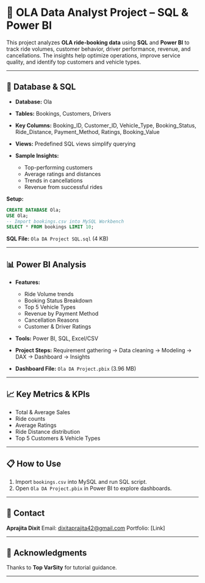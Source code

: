 
# 🚖 OLA Data Analyst Project – SQL & Power BI

This project analyzes **OLA ride-booking data** using **SQL** and **Power BI** to track ride volumes, customer behavior, driver performance, revenue, and cancellations. The insights help optimize operations, improve service quality, and identify top customers and vehicle types.

---

## 📂 Database & SQL

* **Database:** Ola
* **Tables:** Bookings, Customers, Drivers
* **Key Columns:** Booking\_ID, Customer\_ID, Vehicle\_Type, Booking\_Status, Ride\_Distance, Payment\_Method, Ratings, Booking\_Value
* **Views:** Predefined SQL views simplify querying
* **Sample Insights:**

  * Top-performing customers
  * Average ratings and distances
  * Trends in cancellations
  * Revenue from successful rides

**Setup:**

```sql
CREATE DATABASE Ola;
USE Ola;
-- Import bookings.csv into MySQL Workbench
SELECT * FROM bookings LIMIT 10;
```

**SQL File:** `Ola DA Project SQL.sql` (4 KB)

---

## 📊 Power BI Analysis

* **Features:**

  * Ride Volume trends
  * Booking Status Breakdown
  * Top 5 Vehicle Types
  * Revenue by Payment Method
  * Cancellation Reasons
  * Customer & Driver Ratings
* **Tools:** Power BI, SQL, Excel/CSV
* **Project Steps:** Requirement gathering → Data cleaning → Modeling → DAX → Dashboard → Insights
* **Dashboard File:** `Ola DA Project.pbix` (3.96 MB)

---

## 📈 Key Metrics & KPIs

* Total & Average Sales
* Ride counts
* Average Ratings
* Ride Distance distribution
* Top 5 Customers & Vehicle Types

---

## 📋 How to Use

1. Import `bookings.csv` into MySQL and run SQL script.
2. Open `Ola DA Project.pbix` in Power BI to explore dashboards.

---

## 📧 Contact

**Aprajita Dixit**
Email: dixitaprajita42@gmail.com
Portfolio: \[Link]

---

## 🙌 Acknowledgments

Thanks to **Top VarSity** for tutorial guidance.

---
